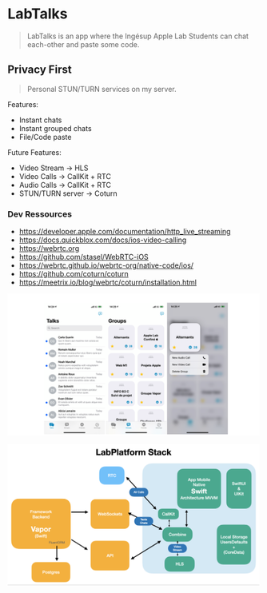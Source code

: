 #  LabTalks

> LabTalks is an app where the Ingésup Apple Lab Students can chat each-other and paste some code.


## Privacy First
> Personal STUN/TURN services on my server.

Features:
* Instant chats
* Instant grouped chats
* File/Code paste

Future Features:

* Video Stream -> HLS 
* Video Calls -> CallKit + RTC  
* Audio Calls -> CallKit + RTC
* STUN/TURN server -> Coturn


### Dev Ressources

* https://developer.apple.com/documentation/http_live_streaming
* https://docs.quickblox.com/docs/ios-video-calling
* https://webrtc.org
* https://github.com/stasel/WebRTC-iOS
* https://webrtc.github.io/webrtc-org/native-code/ios/
* https://github.com/coturn/coturn
* https://meetrix.io/blog/webrtc/coturn/installation.html

![stack.png](https://github.com/saschasalles/LabTalks/blob/main/screen.png)


![stack.png](https://github.com/saschasalles/LabTalks/blob/main/stack.png)
